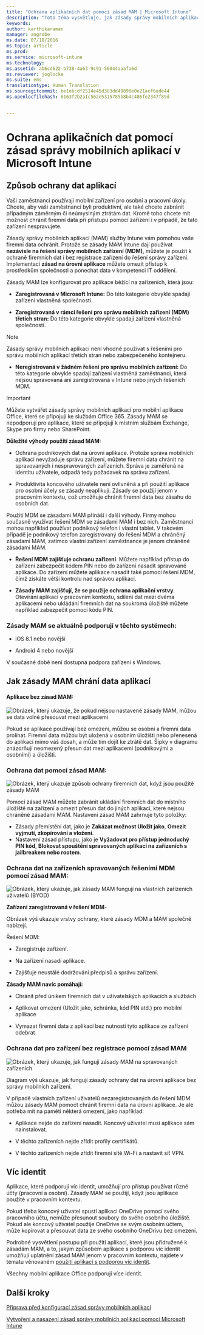 ```yaml
---
title: "Ochrana aplikačních dat pomocí zásad MAM | Microsoft Intune"
description: "Toto téma vysvětluje, jak zásady správy mobilních aplikací můžou pomoct chránit firemní data, bránit ztrátě dat a oddělovat osobní a pracovní informace."
keywords: 
author: karthikaraman
manager: angrobe
ms.date: 07/18/2016
ms.topic: article
ms.prod: 
ms.service: microsoft-intune
ms.technology: 
ms.assetid: ab6cd622-b738-4a63-9c91-56044aaafa6d
ms.reviewer: joglocke
ms.suite: ems
translationtype: Human Translation
ms.sourcegitcommit: be1ebcdf2514e45d383dd49890e0e21acf6ede44
ms.openlocfilehash: 6163f2b2a1c562e5315785b8b4c486fe2347f89d


---
```


# Ochrana aplikačních dat pomocí zásad správy mobilních aplikací v Microsoft Intune

## Způsob ochrany dat aplikací
Vaši zaměstnanci používají mobilní zařízení pro osobní a pracovní úkoly.  Chcete, aby vaši zaměstnanci byli produktivní, ale také chcete zabránit případným záměrným či neúmyslným ztrátám dat.  Kromě toho chcete mít možnost chránit firemní data při přístupu pomocí zařízení i v případě, že tato zařízení nespravujete.

Zásady správy mobilních aplikací (MAM) služby Intune vám pomohou vaše firemní data ochránit. Protože se zásady MAM Intune dají používat **nezávisle na řešení správy mobilních zařízení (MDM)**, můžete je použít k ochraně firemních dat i bez registrace zařízení do řešení správy zařízení. Implementací **zásad na úrovni aplikace** můžete omezit přístup k prostředkům společnosti a ponechat data v kompetenci IT oddělení.

Zásady MAM lze konfigurovat pro aplikace běžící na zařízeních, která jsou:

- **Zaregistrovaná v Microsoft Intune:** Do této kategorie obvykle spadají zařízení vlastněná společností.

-   **Zaregistrovaná v rámci řešení pro správu mobilních zařízení (MDM) třetích stran:** Do této kategorie obvykle spadají zařízení vlastněná společností.

  > [!NOTE]
  > Zásady správy mobilních aplikací není vhodné používat s řešeními pro správu mobilních aplikací třetích stran nebo zabezpečeného kontejneru.

-   **Neregistrovaná v žádném řešení pro správu mobilních zařízení:** Do této kategorie obvykle spadají zařízení vlastněná zaměstnanci, která nejsou spravovaná ani zaregistrovaná v Intune nebo jiných řešeních MDM.

> [!IMPORTANT]
> Můžete vytvářet zásady správy mobilních aplikací pro mobilní aplikace Office, které se připojují ke službám Office 365. Zásady MAM se nepodporují pro aplikace, které se připojují k místním službám Exchange, Skype pro firmy nebo SharePoint.

**Důležité výhody použití zásad MAM:**

-   Ochrana podnikových dat na úrovni aplikace.  Protože správa mobilních aplikací nevyžaduje správu zařízení, můžete firemní data chránit na spravovaných i nespravovaných zařízeních. Správa je zaměřená na identitu uživatele, odpadá tedy požadavek na správu zařízení.

-   Produktivita koncového uživatele není ovlivněná a při použití aplikace pro osobní účely se zásady neaplikují.  Zásady se použijí jenom v pracovním kontextu, což umožňuje chránit firemní data bez zásahu do osobních dat.

Použití MDM se zásadami MAM přináší i další výhody. Firmy mohou současně využívat řešení MDM se zásadami MAM i bez nich. Zaměstnanci mohou například používat podnikový telefon i vlastní tablet.  V takovém případě je podnikový telefon zaregistrovaný do řešení MDM a chráněný zásadami MAM, zatímco vlastní zařízení zaměstnance je jenom chráněné zásadami MAM.

- **Řešení MDM zajišťuje ochranu zařízení**.  Můžete například přístup do zařízení zabezpečit kódem PIN nebo do zařízení nasadit spravované aplikace. Do zařízení můžete aplikace nasadit také pomocí řešení MDM, čímž získáte větší kontrolu nad správou aplikací.

- **Zásady MAM zajišťují, že se použije ochrana aplikační vrstvy**. Otevírání aplikací v pracovním kontextu, sdílení dat mezi dvěma aplikacemi nebo ukládání firemních dat na soukromá úložiště můžete například zabezpečit pomocí kódu PIN.


### Zásady MAM se aktuálně podporují v těchto systémech:
-   iOS 8.1 nebo novější

-   Android 4 nebo novější

V současné době není dostupná podpora zařízení s Windows.
##  Jak zásady MAM chrání data aplikací

####  Aplikace bez zásad MAM:

![Obrázek, který ukazuje, že pokud nejsou nastavené zásady MAM, můžou se data volně přesouvat mezi aplikacemi](../media/Apps_without_MAM_policies.png)

Pokud se aplikace používají bez omezení, můžou se osobní a firemní data prolínat.  Firemní data můžou být uložená v osobním úložišti nebo přenesená do aplikací mimo váš dosah, a může tím dojít ke ztrátě dat. Šipky v diagramu znázorňují neomezený přesun dat mezi aplikacemi (podnikovými a osobními) a úložišti.

### Ochrana dat pomocí zásad MAM:

![Obrázek, který ukazuje způsob ochrany firemních dat, když jsou použité zásady MAM ](../media/Apps_with_mobile_app_policies.png)

Pomocí zásad MAM můžete zabránit ukládání firemních dat do místního úložiště na zařízení a omezit přesun dat do jiných aplikací, které nejsou chráněné zásadami MAM. Nastavení zásad MAM zahrnuje tyto položky:
- Zásady přemístění dat, jako je **Zakázat možnost Uložit jako**, **Omezit vyjmutí, zkopírování a vložení**.
- Nastavení zásad přístupu, jako je **Vyžadovat pro přístup jednoduchý PIN kód**, **Blokovat spouštění spravovaných aplikací na zařízeních s jailbreakem nebo rootem**.

### Ochrana dat na zařízeních spravovaných řešeními MDM pomocí zásad MAM:

![Obrázek, který ukazuje, jak zásady MAM fungují na vlastních zařízeních uživatelů (BYOD)](../media/MAM_BYOD_November.png)

**Zařízení zaregistrovaná v řešení MDM**-

Obrázek výš ukazuje vrstvy ochrany, které zásady MDM a MAM společně nabízejí.

Řešení MDM:

-   Zaregistruje zařízení.

-   Na zařízení nasadí aplikace.

-   Zajišťuje neustálé dodržování předpisů a správu zařízení.

**Zásady MAM navíc pomáhají:**

-   Chránit před únikem firemních dat v uživatelských aplikacích a službách

-   Aplikovat omezení (Uložit jako, schránka, kód PIN atd.) pro mobilní aplikace

-   Vymazat firemní data z aplikací bez nutnosti tyto aplikace ze zařízení odebrat


### Ochrana dat pro zařízení bez registrace pomocí zásad MAM

![Obrázek, který ukazuje, jak fungují zásady MAM na spravovaných zařízeních](../media/MAM_ManagedDevices_November.png)

Diagram výš ukazuje, jak fungují zásady ochrany dat na úrovni aplikace bez správy mobilních zařízení.

V případě vlastních zařízení uživatelů nezaregistrovaných do řešení MDM můžou zásady MAM pomoct chránit firemní data na úrovni aplikace.
Je ale potřeba mít na paměti některá omezení, jako například:

-   Aplikace nejde do zařízení nasadit.  Koncový uživatel musí aplikace sám nainstalovat.

-   V těchto zařízeních nejde zřídit profily certifikátů.

-   V těchto zařízeních nejde zřídit firemní sítě Wi-Fi a nastavit síť VPN.


## Víc identit

Aplikace, které podporují víc identit, umožňují pro přístup používat různé účty (pracovní a osobní). Zásady MAM se použijí, když jsou aplikace použité v pracovním kontextu.  

Pokud třeba koncový uživatel spustí aplikaci OneDrive pomocí svého pracovního účtu, nemůže přesunout soubory do svého osobního úložiště. Pokud ale koncový uživatel použije OneDrive se svým osobním účtem, může kopírovat a přesouvat data ze svého osobního OneDrivu bez omezení.  

Podrobné vysvětlení postupu při použití aplikací, které jsou přidružené k zásadám MAM, a to, jakým způsobem aplikace s podporou víc identit umožňují uplatnění zásad MAM jenom v pracovním kontextu, najdete v tématu věnovaném [použití aplikací s podporou víc identit](end-user-experience-for-mam-enabled-apps-with-microsoft-intune.md#using-apps-with-multi-identity-support).

Všechny mobilní aplikace Office podporují více identit.

##  Další kroky
[Příprava před konfigurací zásad správy mobilních aplikací](get-ready-to-configure-mobile-app-management-policies-with-microsoft-intune.md)

[Vytvoření a nasazení zásad správy mobilních aplikací pomocí Microsoft Intune](create-and-deploy-mobile-app-management-policies-with-microsoft-intune.md)



<!--HONumber=Jul16_HO5-->



